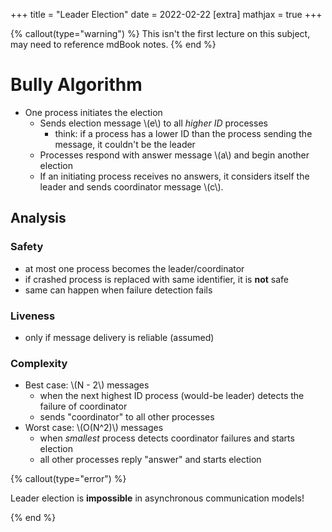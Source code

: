 +++
title = "Leader Election"
date = 2022-02-22
[extra]
mathjax = true
+++

{% callout(type="warning") %}
This isn't the first lecture on this subject, may need to reference mdBook notes.
{% end %}

# Bully Algorithm

- One process initiates the election
  - Sends election message \\(e\\) to all *higher ID* processes
    - think: if a process has a lower ID than the process sending the message, it couldn't be the leader
  - Processes respond with answer message \\(a\\) and begin another election
  - If an initiating process receives no answers, it considers itself the leader and sends coordinator message \\(c\\).

## Analysis

### Safety

- at most one process becomes the leader/coordinator
- if crashed process is replaced with same identifier, it is **not** safe
- same can happen when failure detection fails

### Liveness

- only if message delivery is reliable (assumed)

### Complexity

- Best case: \\(N - 2\\) messages
  - when the next highest ID process (would-be leader) detects the failure of coordinator
  - sends "coordinator" to all other processes
- Worst case: \\(O(N^2)\\) messages
  - when *smallest* process detects coordinator failures and starts election
  - all other processes reply "answer" and starts election

{% callout(type="error") %}

Leader election is **impossible** in asynchronous communication models!

{% end %}